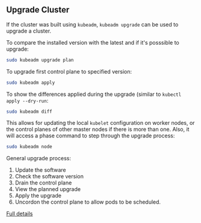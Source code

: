 ## Upgrade Cluster

If the cluster was built using `kubeadm`, `kubeadm upgrade` can be used to upgrade a cluster.

To compare the installed version with the latest and if it's posssible to upgrade:
```bash
sudo kubeadm upgrade plan
```

To upgrade first control plane to specified version:
```bash 
sudo kubeadm apply
```

To show the differences applied during the upgrade (similar to `kubectl apply --dry-run`:
```bash
sudo kubeadm diff
```
This allows for updating the local `kubelet` configuration on worker nodes, or the control planes of other master nodes if there is more than one. Also, it will access a phase command to step through the upgrade process:
```bash
sudo kubeadm node
```

General upgrade process:

1) Update the software
2) Check the software version
3) Drain the control plane
4) View the planned upgrade
5) Apply the upgrade
6) Uncordon the control plane to allow pods to be scheduled.

[Full details](https://kubernetes.io/docs/tasks/administer-cluster/kubeadm/kubeadm-upgrade/)

